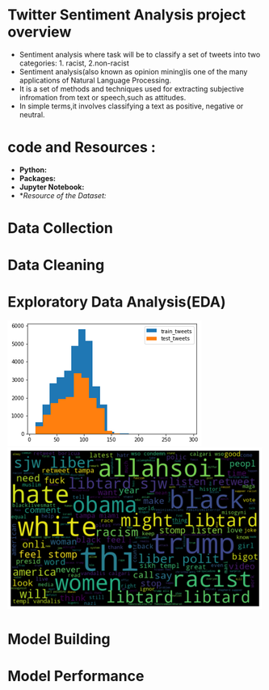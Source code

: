 # Twitter Sentiment Analysis project overview

* Sentiment analysis where task will be to classify a set of tweets into two categories: 1. racist, 2.non-racist
* Sentiment analysis(also known as opinion mining)is one of the many applications of Natural Language Processing.
* It is a set of methods and techniques used for extracting subjective infromation from text or speech,such as attitudes.
* In simple terms,it involves classifying a text as positive, negative or neutral.

# code and Resources :
* **Python:**
* **Packages:**
* **Jupyter Notebook:** 
* **Resource of the Dataset:*


# Data Collection

# Data Cleaning

# Exploratory Data Analysis(EDA)

![](https://github.com/Jyothif/NLP-Twitter-sentiment-analysis/blob/master/images/download%20(1).png)![](https://github.com/Jyothif/NLP-Twitter-sentiment-analysis/blob/master/images/download%20(2).png)


# Model Building

# Model Performance





